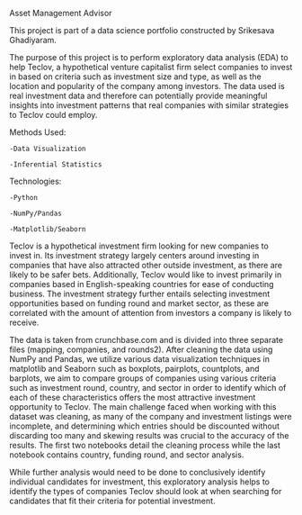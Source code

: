 Asset Management Advisor

This project is part of a data science portfolio constructed by Srikesava Ghadiyaram.

The purpose of this project is to perform exploratory data analysis (EDA) to help Teclov, a hypothetical venture capitalist firm select companies to invest in based on criteria such as investment size and type, as well as the location and popularity of the company among investors. The data used is real investment data and therefore can potentially provide meaningful insights into investment patterns that real companies with similar strategies to Teclov could employ.

Methods Used:

	-Data Visualization

	-Inferential Statistics


Technologies:

	-Python

	-NumPy/Pandas

	-Matplotlib/Seaborn



Teclov is a hypothetical investment firm looking for new companies to invest in. Its investment strategy largely centers around investing in companies that have also attracted other outside investment, as there are likely to be safer bets. Additionally, Teclov would like to invest primarily in companies based in English-speaking countries for ease of conducting business. The investment strategy further entails selecting investment opportunities based on funding round and market sector, as these are correlated with the amount of attention from investors a company is likely to receive.

The data is taken from crunchbase.com and is divided into three separate files (mapping, companies, and rounds2). After cleaning the data using NumPy and Pandas, we utilize various data visualization techniques in matplotlib and Seaborn such as boxplots, pairplots, countplots, and barplots, we aim to compare groups of companies using various criteria such as investment round, country, and sector in order to identify which of each of these characteristics offers the most attractive investment opportunity to Teclov. The main challenge faced when working with this dataset was cleaning, as many of the company and investment listings were incomplete, and determining which entries should be discounted without discarding too many and skewing results was crucial to the accuracy of the results. The first two notebooks detail the cleaning process while the last notebook contains country, funding round, and sector analysis.

While further analysis would need to be done to conclusively identify individual candidates for investment, this exploratory analysis helps to identify the types of companies Teclov should look at when searching for candidates that fit their criteria for potential investment.
